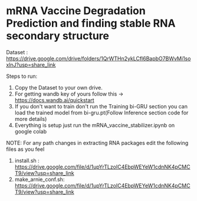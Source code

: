 # mRNA Vaccine Degradation Prediction and finding stable RNA secondary structure
Dataset : https://drive.google.com/drive/folders/1QrWTHn2ykLCfl6BapbO7BWvMi1soxlnJ?usp=share_link 

Steps to run:
 1. Copy the Dataset to your own drive.
 2. For getting wandb key of yours follow this -> https://docs.wandb.ai/quickstart
 3. If you don't want to train don't run the Training bi-GRU section you can load the trained model from bi-gru.pt(Follow Inference section code for more details) 
 4. Everything is setup just run the mRNA_vaccine_stabilizer.ipynb on google colab

NOTE: For any path changes in extracting RNA packages edit the following files as you feel
1. install.sh : https://drive.google.com/file/d/1upYrTLzoIC4EbpWEYeW1cdnNK4pCMCT9/view?usp=share_link
2. make_arnie_conf.sh: https://drive.google.com/file/d/1upYrTLzoIC4EbpWEYeW1cdnNK4pCMCT9/view?usp=share_link

